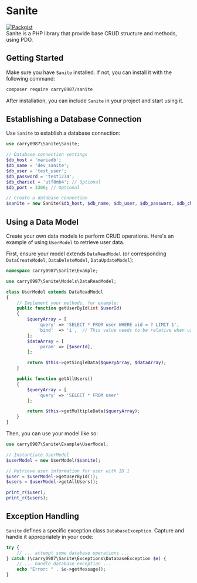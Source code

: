 # Sanite
[![Packgist](https://img.shields.io/packagist/v/carry0987/sanite.svg?style=flat-square)](https://packagist.org/packages/carry0987/sanite)  
Sanite is a PHP library that provide base CRUD structure and methods, using PDO.

## Getting Started
Make sure you have `Sanite` installed. If not, you can install it with the following command:

```bash
composer require carry0987/sanite
```

After installation, you can include `Sanite` in your project and start using it.

## Establishing a Database Connection

Use `Sanite` to establish a database connection:

```php
use carry0987\Sanite\Sanite;

// Database connection settings
$db_host = 'mariadb';
$db_name = 'dev_sanite';
$db_user = 'test_user';
$db_password = 'test1234';
$db_charset = 'utf8mb4'; // Optional
$db_port = 3306; // Optional

// Create a database connection
$sanite = new Sanite($db_host, $db_name, $db_user, $db_password, $db_charset, $db_port);
```

## Using a Data Model

Create your own data models to perform CRUD operations. Here's an example of using `UserModel` to retrieve user data.

First, ensure your model extends `DataReadModel` (or corresponding `DataCreateModel`, `DataDeleteModel`, `DataUpdateModel`):

```php
namespace carry0987\Sanite\Example;

use carry0987\Sanite\Models\DataReadModel;

class UserModel extends DataReadModel
{
    // Implement your methods, for example:
    public function getUserById(int $userId)
    {
        $queryArray = [
            'query' => 'SELECT * FROM user WHERE uid = ? LIMIT 1',
            'bind'  => 'i',  // This value needs to be relative when using DBUtil::getPDOType
        ];
        $dataArray = [
            'param' => [$userId],
        ];

        return $this->getSingleData($queryArray, $dataArray);
    }

    public function getAllUsers()
    {
        $queryArray = [
            'query' => 'SELECT * FROM user'
        ];

        return $this->getMultipleData($queryArray);
    }
}
```

Then, you can use your model like so:

```php
use carry0987\Sanite\Example\UserModel;

// Instantiate UserModel
$userModel = new UserModel($sanite);

// Retrieve user information for user with ID 1
$user = $userModel->getUserById(1);
$users = $userModel->getAllUsers();

print_r($user);
print_r($users);
```

## Exception Handling

`Sanite` defines a specific exception class `DatabaseException`. Capture and handle it appropriately in your code:

```php
try {
    // ... attempt some database operations ...
} catch (\carry0987\Sanite\Exceptions\DatabaseException $e) {
    // ... handle database exception ...
    echo "Error: " . $e->getMessage();
}
```
